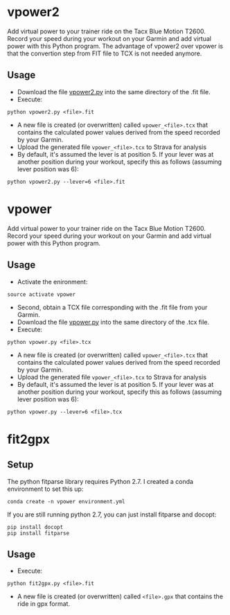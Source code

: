# vpower2
Add virtual power to your trainer ride on the Tacx Blue Motion T2600. Record your speed during your workout on your Garmin and add virtual power with this Python program. The advantage of vpower2 over vpower is that the convertion step from FIT file to TCX is not needed anymore.

## Usage
- Download the file [vpower2.py](https://github.com/cast42/vpower/blob/master/vpower2.py) into the same directory of the .fit file.
- Execute:
```
python vpower2.py <file>.fit
```
- A new file is created (or overwritten) called `vpower_<file>.tcx` that contains the calculated power values derived from the speed recorded by your Garmin.
- Upload the generated file `vpower_<file>.tcx` to Strava for analysis
- By default, it's assumed the lever is at position 5. If your lever was at another position during your workout, specify this as follows (assuming lever position was 6):
```
python vpower2.py --lever=6 <file>.fit
```

# vpower
Add virtual power to your trainer ride on the Tacx Blue Motion T2600. Record your speed during your workout on your Garmin and add virtual power with this Python program. 

## Usage
- Activate the enironment:
```
source activate vpower
```
- Second, obtain a TCX file corresponding with the .fit file from your Garmin.
- Download the file [vpower.py](https://github.com/cast42/vpower/blob/master/vpower.py) into the same directory of the .tcx file.
- Execute:
```
python vpower.py <file>.tcx
```
- A new file is created (or overwritten) called `vpower_<file>.tcx` that contains the calculated power values derived from the speed recorded by your Garmin.
- Upload the generated file `vpower_<file>.tcx` to Strava for analysis
- By default, it's assumed the lever is at position 5. If your lever was at another position during your workout, specify this as follows (assuming lever position was 6):
```
python vpower.py --lever=6 <file>.tcx
```

# fit2gpx

## Setup
The python fitparse library requires Python 2.7. I created a conda environment to set this up:
```
conda create -n vpower environment.yml
```
If you are still running python 2.7, you can just install fitparse and docopt:
```
pip install docopt
pip install fitparse
```

## Usage
- Execute:
```
python fit2gpx.py <file>.fit
```
- A new file is created (or overwritten) called `<file>.gpx` that contains the ride in gpx format.

